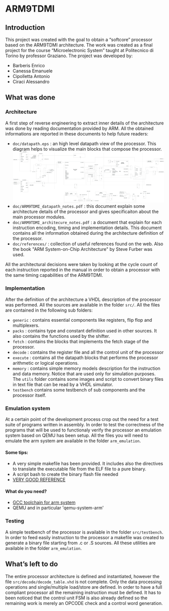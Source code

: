 # ARM9TDMI
## Introduction
This project was created with the goal to obtain a “softcore” processor based on the ARM9TDMI architecture.
The work was created as a final project for the course “Microelectronic System” taught at Politecnico di Torino by professor Graziano.
The project was developed by:
* Barberis Enrico
* Canessa Emanuele
* Cipolletta Antonio
* Ciraci Alessandro
## What was done
### Architecture
A first step of reverse engineering to extract inner details of the architecture was done by reading documentation provided by ARM. All the obtained informations are reported in these documents to help future readers:
* `doc/datapath.eps` : an high level datapath view of the processor. This diagram helps to visualize the main blocks that compose the processor.
![ARM9TDMI datapath](https://github.com/enbarberis/ARM9TDMI/raw/master/doc/datapath.jpg)
* `doc/ARM9TDMI_datapath_notes.pdf` : this document explain some architecture details of the processor and gives specificaiton about the main processor modules.
* `doc/ARM9TDMI_architecure_notes.pdf` : a document that explain for each instruction encoding, timing and implementation details. This document contains all the information obtained during the architecture definition of the processor.
* `doc/references/` : collection of useful references found on the web. Also the book "ARM System-on-Chip Architecture" by Steve Furber was used.

All the architectural decisions were taken by looking at the cycle count of each instruction reported in the manual in order to obtain a processor with the same timing capabilities of the ARM9TDMI.
### Implementation
After the definition of the architecture a VHDL description of the processor was performed. All the sources are available in the folder `src/`. All the files are contained in the following sub folders:
* `generic` : contains essential components like registers, flip flop and multiplexers.
* `packs` : contains type and constant definition used in other sources. It also contains the functions used by the shifter.
* `fetch` : contains the blocks that implements the fetch stage of the processor.
* `decode` : contains the register file and all the control unit of the processor
* `execute` : contains all the datapath blocks that performs the processor arithmetic or logical operations.
* `memory` : contains simple memory models description for the instruction and data memory. Notice that are used only for simulation purposes. The `utils` folder contains some images and script to convert binary files in text file that can be read by a VHDL simulator.
* `testbench` contains some testbench of sub components and the processor itself.

### Emulation system
At a certain point of the development process crop out the need for a test suite of programs written in assembly. 
In order to test the correctness of the programs that will be used to functionaly verify the processor an emulation system based on QEMU has been setup. All the files you will need to emulate the arm system are available in the folder `arm_emulation`. 
#### Some tips:
* A very simple makefile has been provided. It includes also the directives to translate the executable file from the ELF file to a pure binary.
* A script bash to create the binary flash file needed
* [VERY GOOD REFERENCE](http://www.bravegnu.org/gnu-eprog/index.html#intro)
#### What do you need?
* [GCC toolchain for arm system](https://developer.arm.com/open-source/gnu-toolchain/gnu-rm/downloads)
* QEMU and in particular 'qemu-system-arm'

### Testing
A simple testbench of the processor is available in the folder `src/testbench`. In order to feed easily instruction to the processor a makefile was created to generate a binary file starting from .c or .S sources. All these utilities are available in the folder `arm_emulation`.

## What’s left to do
The entire processor architecture is defined and instantiated, however the file `src/decode/decode_table.vhd` is not complete. Only the data processing operations and single/multiple load/store are defined. In order to have a full compliant processor all the remaining instruction must be defined. It has to been noticed that the control unit FSM is also already defined so the remaining work is merely an OPCODE check and a control word generation.
